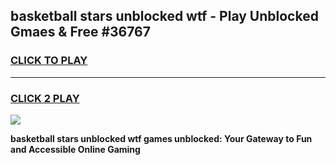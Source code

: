 
## basketball stars unblocked wtf - Play Unblocked Gmaes & Free #36767
<h3>
<a href="https://news.freeplayer.one?title=basketball_stars_unblocked_wtf&ref=26F">CLICK TO PLAY</a></h3>
<hr>

<h3>
<a href="https://news.freeplayer.one?title=basketball_stars_unblocked_wtf&ref=26F">CLICK 2 PLAY</a>
  
</h3>

<a href="https://news.freeplayer.one?title=basketball_stars_unblocked_wtf&ref=26F/"><img src="https://clearcache.store/games.png"></a>


**basketball stars unblocked wtf games unblocked: Your Gateway to Fun and Accessible Online Gaming**
